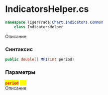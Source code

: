 
# IndicatorsHelper.cs
```csharp
namespace TigerTrade.Chart.Indicators.Common  
    class IndicatorsHelper
```

Описание

### Синтаксис
```csharp
public double[] MFI(int period)
```

### Параметры
<mark style="color:red;">**`period`**</mark> <mark style="color:yellow;">`int`</mark>  
 Описание  
  

                    
                    